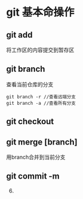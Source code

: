 # git 基本命操作

## git add

将工作区的内容提交到暂存区

## git branch

查看当前仓库的分支

```shell
git branch -r //查看远端分支
git branch -a //查看所有分支
```



## git checkout

## git merge [branch]

用branch合并到当前分支

## git commit -m

6. 